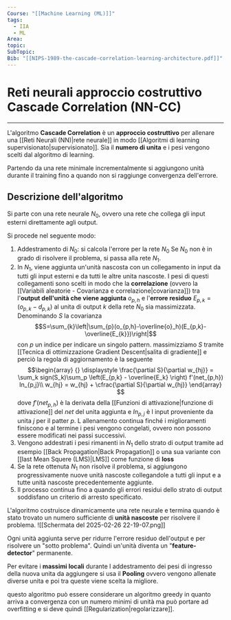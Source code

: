 ```yaml
---
Course: "[[Machine Learning (ML)]]"
tags:
  - IIA
  - ML
Area: 
topic: 
SubTopic: 
Bib: "[[NIPS-1989-the-cascade-correlation-learning-architecture.pdf]]"
---
```

# Reti neurali approccio costruttivo Cascade Correlation (NN-CC)
---
L'algoritmo __Cascade Correlation__ è un __approccio costruttivo__ per allenare una [[Reti Neurali (NN)|rete neurale]] in modo [[Algoritmi di learning supervisionato|supervisionato]].
Sia il __numero di unita__ e i pesi vengono scelti  dal algoritmo di learning. 

Partendo da una rete minimale incrementalmente si aggiungono unità durante il training fino a quando non si raggiunge convergenza dell'errore.


## Descrizione dell'algoritmo

Si parte con una rete neurale $N_0$, ovvero una rete che collega gli input esterni direttamente agli output.

Si procede nel seguente modo:
1. Addestramento di $N_0$: si calcola l'errore per la rete $N_0$ Se $N_0$ non è in grado di risolvere il problema, si passa alla rete $N_1$.
2. In $N_1$, viene aggiunta un'unità nascosta con un collegamento in input da tutti gli input esterni e da tutti le altre unita nascoste. I pesi di questi collegamenti sono scelti in modo che la __correlazione__ (ovvero la [[Variabili aleatorie - Covarianza e correlazione|covarianza]]) tra l'__output dell'unità che viene aggiunta__ $o_{p,h}$ e l'__errore residuo__ $E_{p,k} = (o_{p,k}-d_{p,k})$ al unita di output $k$ della rete $N_0$ sia massimizzata. Denominando $S$ la covarianza $$S=\sum_{k}\left|\sum_{p}(o_{p,h}-\overline{o}_h)(E_{p,k}-\overline{E_{k}})\right|$$con $p$ un indice per indicare un singolo pattern. massimizziamo $S$ tramite [[Tecnica di ottimizzazione Gradient Descent|salita di gradiente]] e perciò la regola di aggiornamento è la seguente$$\begin{array} {}
\displaystyle \frac{\partial S}{\partial w_{hj}} = \sum_k sign(S_k)\sum_p \left(E_{p,k} - \overline{E_k} \right) f'(net_{p,h}) In_{p,j}\\ 
w_{hj} = w_{hj} + \cfrac{\partial S}{\partial w_{hj}}
\end{array}
$$dove $f'(net_{p,h})$ è la derivata della [[Funzioni di attivazione|funzione di attivazione]] del $net$ del unita aggiunta e  $In_{p,j}$  è l input proveniente da unita $j$ per il patter $p$. L allenamento continua finché i miglioramenti finiscono e al termine i pesi vengono congelati, ovvero non possono essere modificati nei passi successivi. 
3. Vengono addestrati i pesi rimanenti in $N_1$ dello strato di output tramite ad esempio [[Back Propagation|Back Propagation]] o una sua variante con [[last Mean Squere (LMS)|LMS]] come funzione di __loss__
4. Se la rete ottenuta $N_1$ non risolve il problema, si aggiungono progressivamente nuove unità nascoste collegandole a tutti gli input e a tutte unità nascoste precedentemente aggiunte.
5. Il processo continua fino a quando gli errori residui dello strato di output soddisfano un criterio di arresto specificato. 

L'algoritmo costruisce dinamicamente una rete neurale e termina quando è stato trovato un numero sufficiente di __unità nascoste__ per risolvere il problema.
![[Schermata del 2025-02-26 22-19-07.png]]

Ogni unità aggiunta serve per ridurre l'errore residuo dell'output e per risolvere un "sotto problema". Quindi un'unità diventa un "__feature-detector__" permanente.

Per evitare i __massimi locali__ durante l addestramento dei pesi di ingresso della nuova unita da aggiungere si usa il __Pooling__ ovvero vengono allenate diverse unita e poi tra queste viene scelta la migliore.

questo algoritmo può essere considerare un algoritmo greedy in quanto arriva a convergenza con un numero minimi di unità ma può portare ad overfitting e si deve quindi [[Regularization|regolarizzare]].

